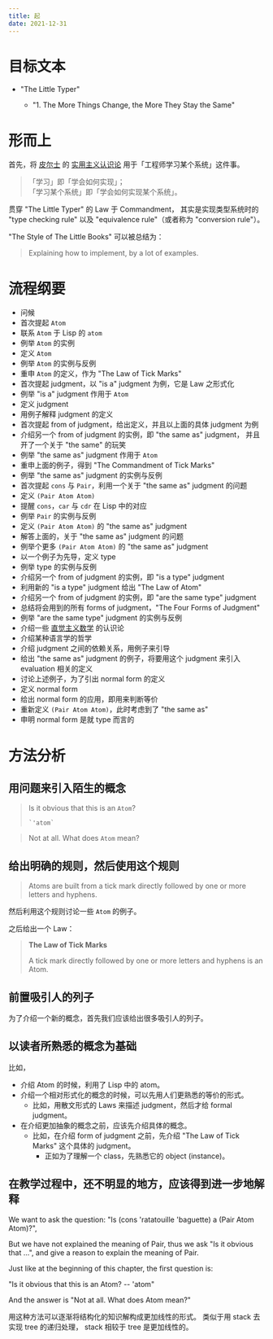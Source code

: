 ```yaml
---
title: 起
date: 2021-12-31
---
```


# 目标文本

- "The Little Typer"

  - "1. The More Things Change, the More They Stay the Same"

# 形而上

首先，将 [皮尔士](https://en.wikipedia.org/wiki/Charles_Sanders_Peirce) 的
[实用主义认识论](https://en.wikipedia.org/wiki/Pragmatism)
用于「工程师学习某个系统」这件事。

> 「学习」即「学会如何实现」；\
> 「学习某个系统」即「学会如何实现某个系统」。

贯穿 "The Little Typer" 的 Law 于 Commandment，
其实是实现类型系统时的 "type checking rule"
以及 "equivalence rule"（或者称为 "conversion rule"）。

"The Style of The Little Books" 可以被总结为：

> Explaining how to implement, by a lot of examples.

# 流程纲要

- 问候
- 首次提起 `Atom`
- 联系 `Atom` 于 Lisp 的 `atom`
- 例举 `Atom` 的实例
- 定义 `Atom`
- 例举 `Atom` 的实例与反例
- 重申 `Atom` 的定义，作为 "The Law of Tick Marks"
- 首次提起 judgment，以 "is a" judgment 为例，它是 Law 之形式化
- 例举 "is a" judgment 作用于 `Atom`
- 定义 judgment
- 用例子解释 judgment 的定义
- 首次提起 from of judgment，给出定义，并且以上面的具体 judgment 为例
- 介绍另一个 from of judgment 的实例，即 "the same as" judgment，
  并且开了一个关于 "the same" 的玩笑
- 例举 "the same as" judgment 作用于 `Atom`
- 重申上面的例子，得到 "The Commandment of Tick Marks"
- 例举 "the same as" judgment 的实例与反例
- 首次提起 `cons` 与 `Pair`，利用一个关于 "the same as" judgment 的问题
- 定义 `(Pair Atom Atom)`
- 提醒 `cons`，`car` 与 `cdr` 在 Lisp 中的对应
- 例举 `Pair` 的实例与反例
- 定义 `(Pair Atom Atom)` 的 "the same as" judgment
- 解答上面的，关于 "the same as" judgment 的问题
- 例举个更多 `(Pair Atom Atom)` 的 "the same as" judgment
- 以一个例子为先导，定义 type
- 例举 type 的实例与反例
- 介绍另一个 from of judgment 的实例，即 "is a type" judgment
- 利用新的 "is a type" judgment 给出 "The Law of Atom"
- 介绍另一个 from of judgment 的实例，即 "are the same type" judgment
- 总结将会用到的所有 forms of judgment，"The Four Forms of Judgment"
- 例举 "are the same type" judgment 的实例与反例
- 介绍一些 [直觉主义数学](https://en.wikipedia.org/wiki/Intuitionism) 的认识论
- 介绍某种语言学的哲学
- 介绍 judgment 之间的依赖关系，用例子来引导
- 给出 "the same as" judgment 的例子，将要用这个 judgment 来引入 evaluation 相关的定义
- 讨论上述例子，为了引出 normal form 的定义
- 定义 normal form
- 给出 normal form 的应用，即用来判断等价
- 重新定义 `(Pair Atom Atom)`，此时考虑到了 "the same as"
- 申明 normal form 是就 type 而言的

# 方法分析

## 用问题来引入陌生的概念

> Is it obvious that this is an `Atom`?
>
>     `'atom`

> Not at all. What does `Atom` mean?

## 给出明确的规则，然后使用这个规则

> Atoms are built from a tick mark
> directly followed by one or more letters
> and hyphens.

然后利用这个规则讨论一些 `Atom` 的例子。

之后给出一个 Law：

> **The Law of Tick Marks**
>
> A tick mark directly followed by one or more
> letters and hyphens is an Atom.

## 前置吸引人的列子

为了介绍一个新的概念，首先我们应该给出很多吸引人的列子。

## 以读者所熟悉的概念为基础

比如，

- 介绍 Atom 的时候，利用了 Lisp 中的 atom。
- 介绍一个相对形式化的概念的时候，可以先用人们更熟悉的等价的形式。
  - 比如，用散文形式的 Laws 来描述 judgment，然后才给 formal judgment。
- 在介绍更加抽象的概念之前，应该先介绍具体的概念。
  - 比如，在介绍 form of judgment 之前，先介绍 "The Law of Tick Marks" 这个具体的 judgment。
    - 正如为了理解一个 class，先熟悉它的 object (instance)。

## 在教学过程中，还不明显的地方，应该得到进一步地解释

We want to ask the question:
"Is (cons 'ratatouille 'baguette) a (Pair Atom Atom)?",

But we have not explained the meaning of Pair,
thus we ask "Is it obvious that ...",
and give a reason to explain the meaning of Pair.

Just like at the beginning of this chapter,
the first question is:

"Is it obvious that this is an Atom? -- 'atom"

And the answer is "Not at all. What does Atom mean?"

用这种方法可以逐渐将结构化的知识解构成更加线性的形式。
类似于用 stack 去实现 tree 的递归处理，
stack 相较于 tree 是更加线性的。
